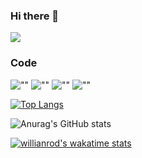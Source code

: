 ### Hi there 👋

![](https://miro.medium.com/max/700/0*JKyzq_e9TUlb84wX "")


### Code

![""](https://img.shields.io/static/v1?label=python&message=programming&color=000?style=for-the-badge&logo=python&logoColor=white&style=for-the-badge\ "")
![""](https://img.shields.io/static/v1?label=python&message=programming&color=000?style=for-the-badge&logo=Javascript&logoColor=white&style=for-the-badge\ "")
![""](https://img.shields.io/static/v1?label=python&message=programming&color=000?style=for-the-badge&logo=html&logoColor=white&style=for-the-badge\ "")
![""](https://img.shields.io/static/v1?label=python&message=programming&color=000?style=for-the-badge&logo=css&logoColor=white&style=for-the-badge\ "CSS3")



[![Top Langs](https://github-readme-stats.vercel.app/api/top-langs/?username=thisissandy&layout=compact)](https://github.com/thisissandy/github-readme-stats&show_icons=true)


![Anurag's GitHub stats](https://github-readme-stats.vercel.app/api?username=thisissandy&show_icons=true&theme=gotham)

[![willianrod's wakatime stats](https://github-readme-stats.vercel.app/api/thisissandy?username=willianrod&repo=vehinfo)](https://github.com/thisissandy/github-readme-stats)

